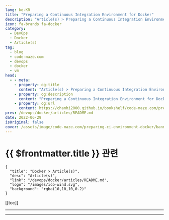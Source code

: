 ```yaml
---
lang: ko-KR
title: "Preparing a Continuous Integration Environment for Docker"
description: "Article(s) > Preparing a Continuous Integration Environment for Docker"
icon: fa-brands fa-docker
category: 
  - DevOps
  - Docker
  - Article(s)
tag: 
  - blog
  - code-maze.com
  - devops
  - docker
  - vm
head:  
  - - meta:
    - property: og:title
      content: "Article(s) > Preparing a Continuous Integration Environment for Docker"
    - property: og:description
      content: "Preparing a Continuous Integration Environment for Docker"
    - property: og:url
      content: https://chanhi2000.github.io/bookshelf/code-maze.com/preparing-ci-environment-docker.html
prev: /devops/docker/articles/README.md
date: 2022-06-29
isOriginal: false
cover: /assets/image/code-maze.com/preparing-ci-environment-docker/banner.png
---
```


# {{ $frontmatter.title }} 관련

```component VPCard
{
  "title": "Docker > Article(s)",
  "desc": "Article(s)",
  "link": "/devops/docker/articles/README.md",
  "logo": "/images/ico-wind.svg",
  "background": "rgba(10,10,10,0.2)"
}
```

[[toc]]

---

<SiteInfo
  name="Preparing a Continuous Integration Environment for Docker"
  desc="In this part, we talk about the powerful Docker CLI and go through some of the potential use cases and scenarios that Docker is useful for."
  url="https://code-maze.com/preparing-ci-environment-docker/"
  logo="/assets/image/code-maze.com/favicon.png"
  preview="/assets/image/code-maze.com/preparing-ci-environment-docker/banner.png"/>

<!-- TODO: 작성 -->

---

<TagLinks />